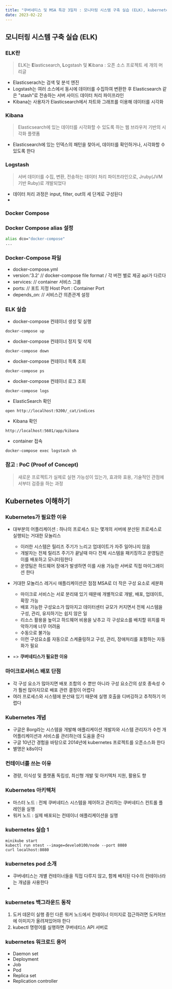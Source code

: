 ```yaml
---
title: "쿠버네티스 및 MSA 특강 3일차 : 모니터링 시스템 구축 실습 (ELK), kubernetes"
date: 2023-02-22
---
```


## 모니터링 시스템 구축 실습 (ELK)

### ELK란

> ELK는 **E**lasticsearch, **L**ogstash 및 **K**ibana : 오픈 소스 프로젝트 세 개의 머리글

- Elasticserach는 검색 및 분석 엔진
- Logstash는 여러 소스에서 동시에 데이터를 수집하여 변환한 후 Elasticsearch 같은 "stash"로 전송하는 서버 사이드 데이터 처리 파이프라인
- Kibana는 사용자가 Elasticsearch에서 차트와 그래프를 이용해 데이터를 시각화

### Kibana

> Elasticsearch에 있는 데이터를 시각화할 수 있도록 하는 웹 브라우저 기반의 시각화 플랫폼

- Elasticsearch에 있는 인덱스의 패턴을 찾아서, 데이터를 확인하거나, 시각화할 수 있도록 한다

### Logstash

> 서버 데이터를 수집, 변환, 전송하는 데이터 처리 파이프라인으로, Jruby(JVM 기반 Ruby)로 개발되었다

- 데이터 처리 과정은 input, filter, out의 세 단계로 구성된다
-

### Docker Compose

### Docker Compose alias 설정

```bash
alias dco="docker-compose"
...
```

### Docker-Compose 파일

- docker-compose.yml
- version:'3.2' // docker-compose file format / 각 버전 별로 제공 api가 다르다
- services: // container 서비스 그룹
- ports: // 포트 지정 Host Port : Container Port
- depends_on: // 서비스간 의존관계 설정

### ELK 실습

- docker-compose 컨테이너 생성 및 실행

```
docker-compose up
```

- docker-compose 컨테이너 정지 및 삭제

```
docker-compose down
```

- docker-compose 컨테이너 목록 조회

```
docker-compose ps
```

- docker-compose 컨테이너 로그 조회

```
docker-compose logs
```

- ElasticSearch 확인

```
open http://localhost:9200/_cat/indices
```

- Kibana 확인

```
http://localhost:5601/app/kibana
```

- container 접속

```
docker-compose exec logstash sh
```

### 참고 : PoC (Proof of Concept)

> 새로운 프로젝트가 실제로 실현 가능성이 있는가, 효과와 효용, 기술적인 관점에서부터 검증을 하는 과정

## Kubernetes 이해하기

### Kubernetes가 필요한 이유

- 대부분의 어플리케이션 : 하나의 프로세스 또는 몇개의 서버에 분산된 프로세스로 실행되는 거대한 모놀리스

  - 이러한 시스템은 릴리즈 주기가 느리고 업데이트가 자주 일어나지 않음
  - 개발자는 전체 릴리즈 주기가 끝날때 마다 전체 시스템을 패키징하고 운영팀은 이를 배포하고 모니터링한다
  - 운영팀은 하드웨어 장애가 발생하면 이를 사용 가능한 서버로 직접 마이그레이션 한다

- 거대한 모놀리스 레거시 애플리케이션은 점점 MSA로 더 작은 구성 요소로 세분화

  - 마이크로 서비스는 서로 분리돼 있기 때문에 개별적으로 개발, 배포, 업데이트, 확장 가능
  - 배포 가능한 구성요소가 많아지고 데이터센터 규모가 커지면서 전체 시스템을 구성, 관리, 유지하기는 쉽지 않은 일
  - 리소스 활용을 높이고 하드웨어 비용을 낮추고 각 구성요소를 배치할 위치를 파악하기에 너무 어려움
  - 수동으로 불가능
  - 이런 구성요소를 자동으로 스케쥴링하고 구성, 관리, 장애처리를 포함하는 자동화가 필요

- => **쿠버네티스가 필요한 이유**

### 마이크로서비스 배포 단점

- 각 구성 요소가 많아지면 배포 조합의 수 뿐만 아니라 구성 요소간의 상호 종속성 수가 훨씬 많아지므로 배포 관련 결정이 어렵다
- 여러 프로세스와 시스템에 분산돼 있기 때문에 실행 호출을 디버깅하고 추적하기 어렵다

### Kubernetes 개념

- 구글은 Borg라는 시스템을 개발해 애플리케이션 개발자와 시스템 관리자가 수천 개 어플리케이션과 서비스를 관리하는데 도움을 준다
- 구글 10년간 경험을 바탕으로 2014년에 kubernetes 프로젝트를 오픈소스화 한다
- 별명은 k8s이다

### 컨테이너를 쓰는 이유

- 경량, 이식성 및 플랫폼 독립성, 최신형 개발 및 아키텍처 지원, 활용도 향

### Kubernetes 아키텍처

- 마스터 노드 : 전체 쿠버네티스 시스템을 제어하고 관리하는 쿠버네티스 컨트롤 플레인을 실행
- 워커 노드 : 실제 배포되는 컨테이너 애플리케이션을 실행

### kubernetes 실습 1

```
minikube start
kubectl run ntest --image=develo0100/node --port 8080
curl localhost:8080
```

### kubernetes pod 소개

- 쿠버네티스는 개별 컨테이너들을 직접 다루지 않고, 함께 배치된 다수의 컨테이너라는 개념을 사용한다
-

### kubernetes 백그라운드 동작

1. 도커 데몬이 실행 중인 다른 워커 노드에서 컨테이너 이미지로 접근하려면 도커허브에 이미지가 올려져있어야 한다
2. kubectl 명령어를 실행하면 쿠버네티스 API 서버로

### kubernetes 워크로드 용어

- Daemon set
- Deployment
- Job
- Pod
- Replica set
- Replication controller
